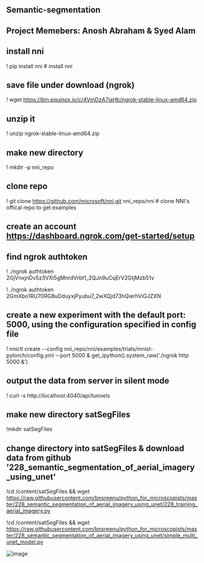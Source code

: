 ## Semantic-segmentation
## Project Memebers: Anosh Abraham & Syed Alam

## install nni
! pip install nni # install nni

## save file under download (ngrok)
! wget https://bin.equinox.io/c/4VmDzA7iaHb/ngrok-stable-linux-amd64.zip

## unzip it
! unzip ngrok-stable-linux-amd64.zip

## make new directory
! mkdir -p nni_repo

## clone repo
! git clone https://github.com/microsoft/nni.git nni_repo/nni # clone NNI's offical repo to get examples

## create an account https://dashboard.ngrok.com/get-started/setup
## find ngrok authtoken 
! ./ngrok authtoken 2GjVnxjnDv5z3VXi5gMnrdVrbt1_2QJn9uCqErV2GtjMzb51v

! ./ngrok authtoken 2GmXbo1RU70RG8uDduyxjPyubu7_2wXQjd73hQierhViGJZXN

## create a new experiment with the default port: 5000, using the configuration specified in config file
! nnictl create --config nni_repo/nni/examples/trials/mnist-pytorch/config.yml --port 5000 & get_ipython().system_raw('./ngrok http 5000 &')

## output the data from server in silent mode
! curl -s http://localhost:4040/api/tunnels 

## make new directory satSegFiles
!mkdir satSegFiles

## change directory into satSegFiles & download data from github '228_semantic_segmentation_of_aerial_imagery_using_unet'

!cd /content/satSegFiles && wget https://raw.githubusercontent.com/bnsreenu/python_for_microscopists/master/228_semantic_segmentation_of_aerial_imagery_using_unet/228_training_aerial_imagery.py

!cd /content/satSegFiles && wget https://raw.githubusercontent.com/bnsreenu/python_for_microscopists/master/228_semantic_segmentation_of_aerial_imagery_using_unet/simple_multi_unet_model.py


![image](https://user-images.githubusercontent.com/91106087/198853736-7556698b-92fb-40cf-9936-d412156c8839.png)
